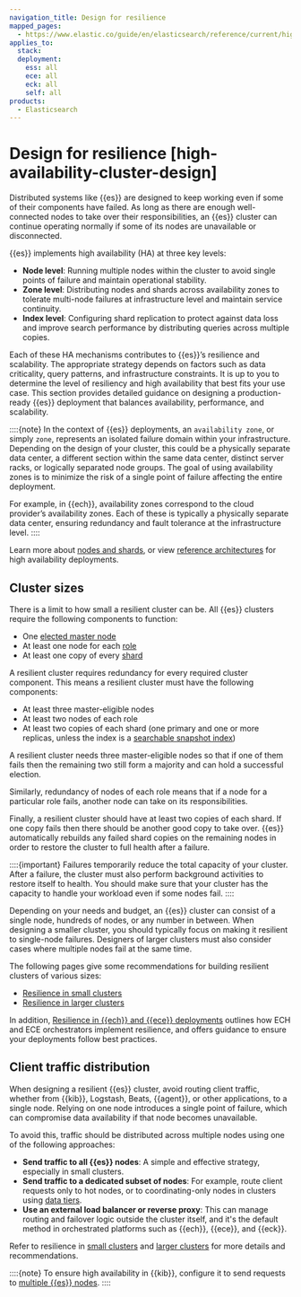 ```yaml
---
navigation_title: Design for resilience
mapped_pages:
  - https://www.elastic.co/guide/en/elasticsearch/reference/current/high-availability-cluster-design.html
applies_to:
  stack:
  deployment:
    ess: all
    ece: all
    eck: all
    self: all
products:
  - Elasticsearch
---
```


# Design for resilience [high-availability-cluster-design]

Distributed systems like {{es}} are designed to keep working even if some of their components have failed. As long as there are enough well-connected nodes to take over their responsibilities, an {{es}} cluster can continue operating normally if some of its nodes are unavailable or disconnected.

{{es}} implements high availability (HA) at three key levels:

* **Node level**: Running multiple nodes within the cluster to avoid single points of failure and maintain operational stability.
* **Zone level**: Distributing nodes and shards across availability zones to tolerate multi-node failures at infrastructure level and maintain service continuity.
* **Index level**: Configuring shard replication to protect against data loss and improve search performance by distributing queries across multiple copies.

Each of these HA mechanisms contributes to {{es}}’s resilience and scalability. The appropriate strategy depends on factors such as data criticality, query patterns, and infrastructure constraints. It is up to you to determine the level of resiliency and high availability that best fits your use case. This section provides detailed guidance on designing a production-ready {{es}} deployment that balances availability, performance, and scalability.

::::{note}
In the context of {{es}} deployments, an `availability zone`, or simply `zone`, represents an isolated failure domain within your infrastructure. Depending on the design of your cluster, this could be a physically separate data center, a different section within the same data center, distinct server racks, or logically separated node groups. The goal of using availability zones is to minimize the risk of a single point of failure affecting the entire deployment.

For example, in {{ech}}, availability zones correspond to the cloud provider’s availability zones. Each of these is typically a physically separate data center, ensuring redundancy and fault tolerance at the infrastructure level.
::::

Learn more about [nodes and shards](/deploy-manage/distributed-architecture/clusters-nodes-shards.md), or view [reference architectures](/deploy-manage/reference-architectures.md) for high availability deployments.

## Cluster sizes

There is a limit to how small a resilient cluster can be. All {{es}} clusters require the following components to function:

* One [elected master node](../distributed-architecture/discovery-cluster-formation/modules-discovery-quorums.md)
* At least one node for each [role](elasticsearch://reference/elasticsearch/configuration-reference/node-settings.md)
* At least one copy of every [shard](../../deploy-manage/index.md)

A resilient cluster requires redundancy for every required cluster component. This means a resilient cluster must have the following components:

* At least three master-eligible nodes
* At least two nodes of each role
* At least two copies of each shard (one primary and one or more replicas, unless the index is a [searchable snapshot index](../tools/snapshot-and-restore/searchable-snapshots.md))

A resilient cluster needs three master-eligible nodes so that if one of them fails then the remaining two still form a majority and can hold a successful election.

Similarly, redundancy of nodes of each role means that if a node for a particular role fails, another node can take on its responsibilities.

Finally, a resilient cluster should have at least two copies of each shard. If one copy fails then there should be another good copy to take over. {{es}} automatically rebuilds any failed shard copies on the remaining nodes in order to restore the cluster to full health after a failure.

::::{important}
Failures temporarily reduce the total capacity of your cluster. After a failure, the cluster must also perform background activities to restore itself to health. You should make sure that your cluster has the capacity to handle your workload even if some nodes fail.
::::

Depending on your needs and budget, an {{es}} cluster can consist of a single node, hundreds of nodes, or any number in between. When designing a smaller cluster, you should typically focus on making it resilient to single-node failures. Designers of larger clusters must also consider cases where multiple nodes fail at the same time.

The following pages give some recommendations for building resilient clusters of various sizes:

* [Resilience in small clusters](availability-and-resilience/resilience-in-small-clusters.md)
* [Resilience in larger clusters](availability-and-resilience/resilience-in-larger-clusters.md)

In addition, [Resilience in {{ech}} and {{ece}} deployments](./availability-and-resilience/resilience-in-ech.md) outlines how ECH and ECE orchestrators implement resilience, and offers guidance to ensure your deployments follow best practices.

## Client traffic distribution

When designing a resilient {{es}} cluster, avoid routing client traffic, whether from {{kib}}, Logstash, Beats, {{agent}}, or other applications, to a single node. Relying on one node introduces a single point of failure, which can compromise data availability if that node becomes unavailable.

To avoid this, traffic should be distributed across multiple nodes using one of the following approaches:

* **Send traffic to all {{es}} nodes**: A simple and effective strategy, especially in small clusters.
* **Send traffic to a dedicated subset of nodes**: For example, route client requests only to hot nodes, or to coordinating-only nodes in clusters using [data tiers](/manage-data/lifecycle/data-tiers.md).
* **Use an external load balancer or reverse proxy**: This can manage routing and failover logic outside the cluster itself, and it's the default method in orchestrated platforms such as {{ech}}, {{ece}}, and {{eck}}.

Refer to resilience in [small clusters](availability-and-resilience/resilience-in-small-clusters.md) and [larger clusters](availability-and-resilience/resilience-in-larger-clusters.md) for more details and recommendations.

::::{note}
To ensure high availability in {{kib}}, configure it to send requests to [multiple {{es}} nodes](./kibana-load-balance-traffic.md#high-availability).
::::